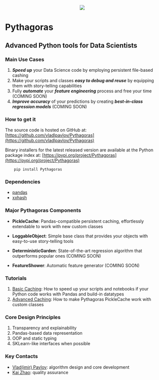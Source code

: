 <div align="center">
  <img src="http://vlpavlov.org/Pythagoras-Logo3.svg"><br>
</div>

# Pythagoras
## Advanced Python tools for Data Scientists

### Main Use Cases

1. ***Speed up*** your Data Science code by employing persistent file-based cashing 
2. Make your scripts and classes ***easy to debug and reuse*** by equipping them with story-telling capabilities
3. Fully ***automate*** your ***feature engineering*** process and free your time (COMING SOON)
4. ***Improve accuracy*** of your predictions by creating ***best-in-class regression models*** (COMING SOON)

### How to get it 

The source code is hosted on GitHub at:
[https://github.com/vladlpavlov/Pythagoras](https://github.com/vladlpavlov/Pythagoras) 

Binary installers for the latest released version are available at the Python package index at:
[https://pypi.org/project/Pythagoras](https://pypi.org/project/Pythagoras)

        pip install Pythagoras

### Dependencies

* [pandas](https://pypi.org/project/pandas/) 
* [xxhash](https://pypi.org/project/xxhash/)

### Major Pythagoras Components

* **PickleCache**: Pandas-compatible persistent caching, effortlessly extendable to work with new custom classes

* **LoggableObject**: Simple base class that provides your objects with easy-to-use story-telling tools

* **DeterministicGarden**: State-of-the-art regression algorithm that outperforms popular ones (COMING SOON)

* **FeatureShower**: Automatic feature generator (COMING SOON) 

### Tutorials

1. [Basic Caching](https://github.com/vladlpavlov/Pythagoras/blob/master/Pythagoras_caching_introductory_tutorial.ipynb): How to speed up your scripts and notebooks if your Python code works with Pandas and build-in datatypes
2. [Advanced Caching](https://github.com/vladlpavlov/Pythagoras/blob/b0e83af41aecb1ee40fd3f9245f5e7e8d2906ee4/Pythagoras_caching_advanced_tutorial.ipynb): How to make Pythagoras PickleCache work with custom classes 
 
### Core Design Principles 

1. Transparency and explainability
2. Pandas-based data representation
3. OOP and static typing 
4. SKLearn-like interfaces when possible

### Key Contacts

* [Vlad(imir) Pavlov](https://www.linkedin.com/in/vlpavlov/): algorithm design and core development 
* [Kai Zhao](https://www.linkedin.com/in/kaimzhao/): quality assurance